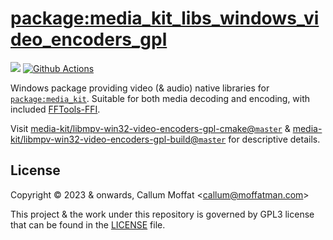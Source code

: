 # [package:media_kit_libs_windows_video_encoders_gpl](https://github.com/media-kit/media-kit)

[![](https://img.shields.io/discord/1079685977523617792?color=33cd57&label=Discord&logo=discord&logoColor=discord)](https://discord.gg/h7qf2R9n57) [![Github Actions](https://github.com/media-kit/media-kit/actions/workflows/ci.yml/badge.svg)](https://github.com/media-kit/media-kit/actions/workflows/ci.yml)

Windows package providing video (& audio) native libraries for [`package:media_kit`](https://github.com/media-kit/media-kit). Suitable for both media decoding and encoding, with included [FFTools-FFI](https://github.com/moffatman/fftools-ffi).

Visit [media-kit/libmpv-win32-video-encoders-gpl-cmake@`master`](https://github.com/media-kit/libmpv-win32-video-encoders-gpl-cmake) & [media-kit/libmpv-win32-video-encoders-gpl-build@`master`](https://github.com/media-kit/libmpv-win32-video-encoders-gpl-build) for descriptive details.

## License

Copyright © 2023 & onwards, Callum Moffat <<callum@moffatman.com>>

This project & the work under this repository is governed by GPL3 license that can be found in the [LICENSE](./LICENSE) file.
